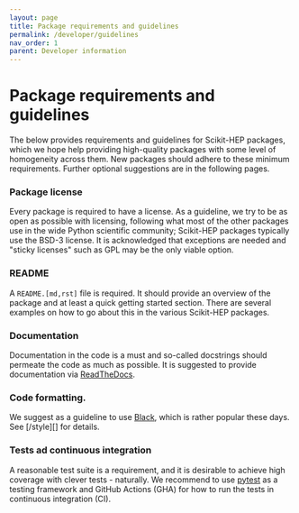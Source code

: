 ```yaml
---
layout: page
title: Package requirements and guidelines
permalink: /developer/guidelines
nav_order: 1
parent: Developer information
---
```


# Package requirements and guidelines

The below provides requirements and guidelines for Scikit-HEP packages,
which we hope help providing high-quality packages with some level of homogeneity across them.
New packages should adhere to these minimum requirements.
Further optional suggestions are in the following pages.

### Package license

Every package is required to have a license.
As a  guideline, we try to be as open as possible with licensing,
following what most of the other packages use in the wide Python scientific community;
Scikit-HEP packages typically use the BSD-3 license.
It is acknowledged that exceptions are needed and "sticky licenses" such as GPL may be the only viable option.

### README

A `README.[md,rst]` file is required.
It should provide an overview of the package and at least a quick getting started section.
There are several examples on how to go about this in the various Scikit-HEP packages.

### Documentation

Documentation in the code is a must and so-called docstrings should permeate the code as much as possible.
It is suggested to provide documentation via [ReadTheDocs][].

### Code formatting.

We suggest as a guideline to use [Black][], which is rather popular these days.
See [/style][] for details.

### Tests ad continuous integration

A reasonable test suite is a requirement, and it is desirable to achieve high coverage with clever tests - naturally.
We recommend to use [pytest][] as a testing framework
and GitHub Actions (GHA) for how to run the tests in continuous integration (CI).


[Black]: https://black.readthedocs.io/en/latest/
[ReadTheDocs]: https://readthedocs.org/
[pytest]: https://docs.pytest.org/
